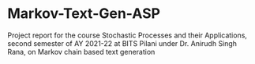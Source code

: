 # Markov-Text-Gen-ASP 

Project report for the course Stochastic Processes and their Applications, second semester of AY 2021-22 at BITS Pilani under Dr. Anirudh Singh Rana, on Markov chain based text generation 
